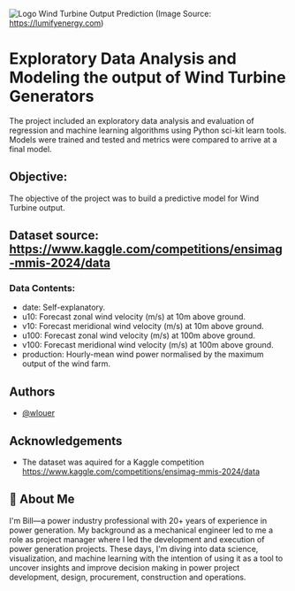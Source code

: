 
![Logo](https://lumifyenergy.com/wp-content/uploads/2023/07/iStock-1224819928-1-1-scaled.jpg)
Wind Turbine Output Prediction
(Image Source:  https://lumifyenergy.com)






# Exploratory Data Analysis and Modeling the output of Wind Turbine Generators

The project included an exploratory data analysis and evaluation of regression and machine learning algorithms using Python sci-kit learn tools.  Models were trained and tested and metrics were compared to arrive at a final model.   

## Objective:
The objective of the project was to build a predictive model for Wind Turbine output.  

## Dataset source:  https://www.kaggle.com/competitions/ensimag-mmis-2024/data

### Data Contents:
- date: Self-explanatory. 
- u10: Forecast zonal wind velocity (m/s) at 10m above ground. 
- v10: Forecast meridional wind velocity (m/s) at 10m above ground. 
- u100: Forecast zonal wind velocity (m/s) at 100m above ground. 
- v100: Forecast meridional wind velocity (m/s) at 100m above ground.   
- production: Hourly-mean wind power normalised by the maximum output of the wind farm. 
  






## Authors

- [@wlouer](https://www.github.com/wlouer)


## Acknowledgements

 - The dataset was aquired for a Kaggle competition https://www.kaggle.com/competitions/ensimag-mmis-2024/data

 

## 🚀 About Me
I'm Bill—a power industry professional with 20+ years of experience in power generation. My background as a mechanical engineer led to me a role as project manager where I led the development and execution of power generation projects. These days, I'm diving into data science, visualization, and machine learning with the intention of using it as a tool to uncover insights and improve decision making in power project development, design, procurement, construction and operations.

